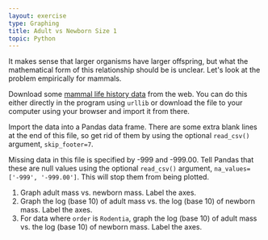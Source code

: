 ```yaml
---
layout: exercise
type: Graphing
title: Adult vs Newborn Size 1
topic: Python
---
```


It makes sense that larger organisms have larger offspring, but what the
mathematical form of this relationship should be is unclear. Let's
look at the problem empirically for mammals.

Download some
[mammal life history data](http://esapubs.org/archive/ecol/E084/093/Mammal_lifehistories_v2.txt)
from the web. You can do this either directly in the program using `urllib` or
download the file to your computer using your browser and import it from there.

Import the data into a Pandas data frame. There are some extra blank lines at
the end of this file, so get rid of them by using the optional `read_csv()`
argument, `skip_footer=7`.

Missing data in this file is specified by -999 and -999.00. Tell Pandas that
these are null values using the optional `read_csv()` argument,
`na_values=['-999', '-999.00']`. This will stop them from being plotted.

1. Graph adult mass vs. newborn mass. Label the axes.
2. Graph the log (base 10) of adult mass vs. the log (base 10) of
   newborn mass. Label the axes.
3. For data where `order` is `Rodentia`, graph the log (base 10) of adult mass
   vs. the log (base 10) of newborn mass. Label the axes.

